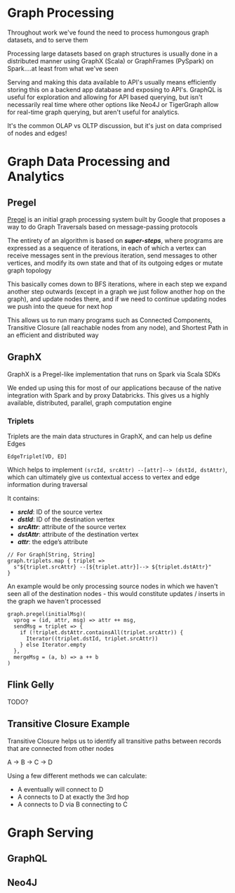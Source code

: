 # Graph Processing
Throughout work we've found the need to process humongous graph datasets, and to serve them

Processing large datasets based on graph structures is usually done in a distributed manner using GraphX (Scala) or GraphFrames (PySpark) on Spark....at least from what we've seen

Serving and making this data available to API's usually means efficiently storing this on a backend app database and exposing to API's. GraphQL is useful for exploration and allowing for API based querying, but isn't necessarily real time where other options like Neo4J or TigerGraph allow for real-time graph querying, but aren't useful for analytics.

It's the common OLAP vs OLTP discussion, but it's just on data comprised of nodes and edges!

# Graph Data Processing and Analytics

## Pregel
[Pregel](/arxiv_papers/Pregel%20MarkedUp.pdf) is an initial graph processing system built by Google that proposes a way to do Graph Traversals based on message-passing protocols

The entirety of an algorithm is based on ***super-steps***, where programs are expressed as a sequence of iterations, in each of which a vertex can receive messages sent in the previous iteration, send messages to other vertices, and modify its own state and that of its outgoing edges or mutate graph topology

This basically comes down to BFS iterations, where in each step we expand another step outwards (except in a graph we just follow another hop on the graph), and update nodes there, and if we need to continue updating nodes we push into the queue for next hop

This allows us to run many programs such as Connected Components, Transitive Closure (all reachable nodes from any node), and Shortest Path in an efficient and distributed way

## GraphX
GraphX is a Pregel-like implementation that runs on Spark via Scala SDKs

We ended up using this for most of our applications because of the native integration with Spark and by proxy Databricks. This gives us a highly available, distributed, parallel, graph computation engine

### Triplets
Triplets are the main data structures in GraphX, and can help us define Edges

`EdgeTriplet[VD, ED]`

Which helps to implement `(srcId, srcAttr) --[attr]--> (dstId, dstAttr)`, which can ultimately give us contextual access to vertex and edge information during traversal

It contains:
- ***srcId***: ID of the source vertex
- ***dstId***: ID of the destination vertex
- ***srcAttr***: attribute of the source vertex
- ***dstAttr***: attribute of the destination vertex
- ***attr***: the edge’s attribute

```
// For Graph[String, String]
graph.triplets.map { triplet =>
  s"${triplet.srcAttr} --[${triplet.attr}]--> ${triplet.dstAttr}"
}
```

An example would be only processing source nodes in which we haven't seen all of the destination nodes - this would constitute updates / inserts in the graph we haven't processed
```
graph.pregel(initialMsg)(
  vprog = (id, attr, msg) => attr ++ msg,
  sendMsg = triplet => {
    if (!triplet.dstAttr.containsAll(triplet.srcAttr)) {
      Iterator((triplet.dstId, triplet.srcAttr))
    } else Iterator.empty
  },
  mergeMsg = (a, b) => a ++ b
)
```

## Flink Gelly
TODO?

## Transitive Closure Example
Transitive Closure helps us to identify all transitive paths between records that are connected from other nodes

A &rarr; B &rarr; C &rarr; D

Using a few different methods we can calculate:
- A eventually will connect to D
- A connects to D at exactly the 3rd hop
- A connects to D via B connecting to C

# Graph Serving

## GraphQL

## Neo4J
